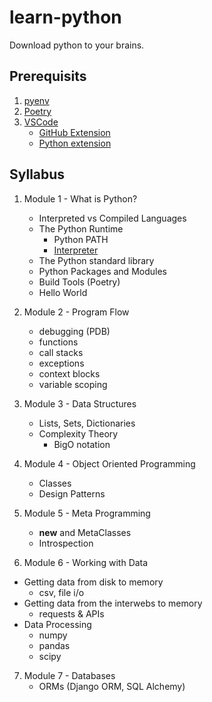 # learn-python
Download python to your brains.


## Prerequisits

1. [pyenv](https://github.com/pyenv/pyenv)
2. [Poetry](https://python-poetry.org/)
3. [VSCode](https://code.visualstudio.com/)
    - [GitHub Extension](https://code.visualstudio.com/docs/sourcecontrol/github)
    - [Python extension](https://marketplace.visualstudio.com/items?itemName=ms-python.python)


## Syllabus

1. Module 1 - What is Python?

    - Interpreted vs Compiled Languages
    - The Python Runtime
        - Python PATH
        - [Interpreter](https://opensource.com/article/18/4/introduction-python-bytecode)
    - The Python standard library
    - Python Packages and Modules
    - Build Tools (Poetry)
    - Hello World

2. Module 2 - Program Flow
    - debugging (PDB)
    - functions
    - call stacks
    - exceptions
    - context blocks
    - variable scoping

3. Module 3 - Data Structures
    - Lists, Sets, Dictionaries
    - Complexity Theory
      - BigO notation

4. Module 4 - Object Oriented Programming
    - Classes
    - Design Patterns

5. Module 5 - Meta Programming
    - __new__ and MetaClasses
    - Introspection

6. Module 6 - Working with Data

  - Getting data from disk to memory
    - csv, file i/o
  - Getting data from the interwebs to memory
    - requests & APIs
  - Data Processing
    - numpy
    - pandas
    - scipy

7. Module 7 - Databases
   - ORMs (Django ORM, SQL Alchemy)
